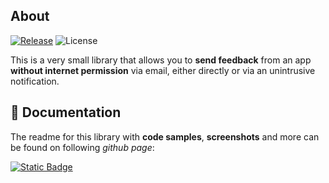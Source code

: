 ## About

[![Release](https://jitpack.io/v/MFlisar/FeedbackManager.svg)](https://jitpack.io/#MFlisar/FeedbackManager)
![License](https://img.shields.io/github/license/MFlisar/FeedbackManager)

This is a very small library that allows you to **send feedback** from an app **without internet permission** via email, either directly or via an unintrusive notification.

## :book: Documentation

The readme for this library with **code samples**, **screenshots** and more can be found on following *github page*:

[![Static Badge](https://img.shields.io/badge/Open%20Documentation-lightgreen?style=for-the-badge&logo=github&logoColor=black)](https://mflisar.github.io/github-docs/pages/utilities/feedbackmanager/)
